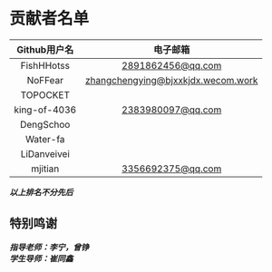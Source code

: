 # 贡献者名单

|Github用户名     |电子邮箱                 |
|:--------------:|:----------------------:|
|FishHHotss      |2891862456@qq.com       |
|NoFFear         |zhangchengying@bjxxkjdx.wecom.work|
|TOPOCKET        |                        |
|king-of-4036    |2383980097@qq.com       |
|DengSchoo       |                        |
|Water-fa        |                        |
|LiDanveivei     |                        |
|mjitian         |3356692375@qq.com       |

***以上排名不分先后***

## 特别鸣谢

***指导老师：李宁，曾铮***  
***学生导师：崔同鑫***  
